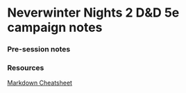 # Neverwinter Nights 2 D&D 5e campaign notes

### Pre-session notes



### Resources

[Markdown Cheatsheet](https://github.com/adam-p/markdown-here/wiki/Markdown-Cheatsheet)
